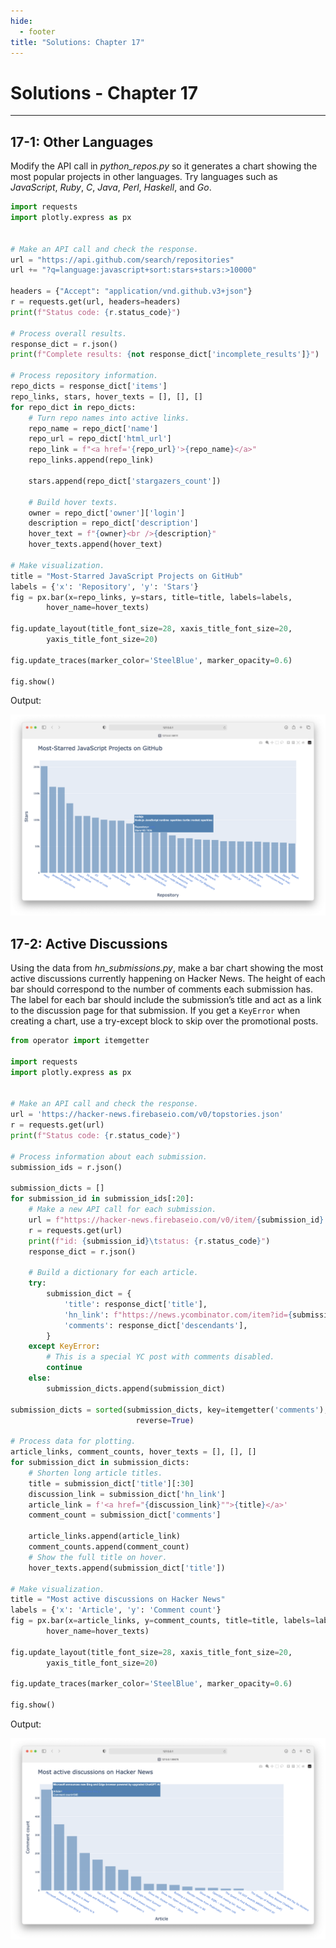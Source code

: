 ```yaml
---
hide:
  - footer
title: "Solutions: Chapter 17"
---
```


# Solutions - Chapter 17

---

## 17-1: Other Languages

Modify the API call in *python_repos.py* so it generates a chart showing the most popular projects in other languages. Try languages such as *JavaScript*, *Ruby*, *C*, *Java*, *Perl*, *Haskell*, and *Go*.

```python title="javascript_repos.py"
import requests
import plotly.express as px


# Make an API call and check the response.
url = "https://api.github.com/search/repositories"
url += "?q=language:javascript+sort:stars+stars:>10000"

headers = {"Accept": "application/vnd.github.v3+json"}
r = requests.get(url, headers=headers)
print(f"Status code: {r.status_code}")

# Process overall results.
response_dict = r.json()
print(f"Complete results: {not response_dict['incomplete_results']}")

# Process repository information.
repo_dicts = response_dict['items']
repo_links, stars, hover_texts = [], [], []
for repo_dict in repo_dicts:
    # Turn repo names into active links.
    repo_name = repo_dict['name']
    repo_url = repo_dict['html_url']
    repo_link = f"<a href='{repo_url}'>{repo_name}</a>"
    repo_links.append(repo_link)

    stars.append(repo_dict['stargazers_count'])

    # Build hover texts.
    owner = repo_dict['owner']['login']
    description = repo_dict['description']
    hover_text = f"{owner}<br />{description}"
    hover_texts.append(hover_text)

# Make visualization.
title = "Most-Starred JavaScript Projects on GitHub"
labels = {'x': 'Repository', 'y': 'Stars'}
fig = px.bar(x=repo_links, y=stars, title=title, labels=labels,
        hover_name=hover_texts)

fig.update_layout(title_font_size=28, xaxis_title_font_size=20,
        yaxis_title_font_size=20)

fig.update_traces(marker_color='SteelBlue', marker_opacity=0.6)

fig.show()
```

Output:

![Chart showing the most popular JavaScript projects on GitHub.](../images/solutions_images/javascript_repos.png)

## 17-2: Active Discussions

Using the data from *hn_submissions.py*, make a bar chart showing the most active discussions currently happening on Hacker News. The height of each bar should correspond to the number of comments each submission has. The label for each bar should include the submission’s title and act as a link to the discussion page for that submission. If you get a `KeyError` when creating a chart, use a try-except block to skip over the promotional posts.

```python title="hn_discussions_visual.py"
from operator import itemgetter

import requests
import plotly.express as px


# Make an API call and check the response.
url = 'https://hacker-news.firebaseio.com/v0/topstories.json'
r = requests.get(url)
print(f"Status code: {r.status_code}")

# Process information about each submission.
submission_ids = r.json()

submission_dicts = []
for submission_id in submission_ids[:20]:
    # Make a new API call for each submission.
    url = f"https://hacker-news.firebaseio.com/v0/item/{submission_id}.json"
    r = requests.get(url)
    print(f"id: {submission_id}\tstatus: {r.status_code}")
    response_dict = r.json()
    
    # Build a dictionary for each article.
    try:
        submission_dict = {
            'title': response_dict['title'],
            'hn_link': f"https://news.ycombinator.com/item?id={submission_id}",
            'comments': response_dict['descendants'],
        }
    except KeyError:
        # This is a special YC post with comments disabled.
        continue
    else:
        submission_dicts.append(submission_dict)

submission_dicts = sorted(submission_dicts, key=itemgetter('comments'),
                            reverse=True)

# Process data for plotting.
article_links, comment_counts, hover_texts = [], [], []
for submission_dict in submission_dicts:
    # Shorten long article titles.
    title = submission_dict['title'][:30]
    discussion_link = submission_dict['hn_link']
    article_link = f'<a href="{discussion_link}"">{title}</a>'
    comment_count = submission_dict['comments']

    article_links.append(article_link)
    comment_counts.append(comment_count)
    # Show the full title on hover.
    hover_texts.append(submission_dict['title'])

# Make visualization.
title = "Most active discussions on Hacker News"
labels = {'x': 'Article', 'y': 'Comment count'}
fig = px.bar(x=article_links, y=comment_counts, title=title, labels=labels,
        hover_name=hover_texts)

fig.update_layout(title_font_size=28, xaxis_title_font_size=20,
        yaxis_title_font_size=20)

fig.update_traces(marker_color='SteelBlue', marker_opacity=0.6)

fig.show()
```

Output:

![Chart showing the most active discussions on Hacker News.](../images/solutions_images/hn_discussions_visual.png)